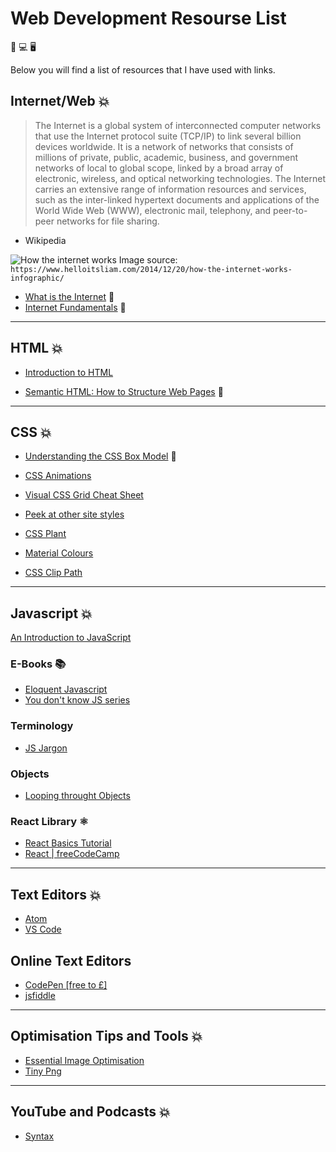 # Web Development Resourse List

📱 💻 🖥️

Below you will find a list of resources that I have used with links.

## Internet/Web 💥

> The Internet is a global system of interconnected computer networks that use the Internet protocol suite (TCP/IP) to link several billion devices worldwide. It is a network of networks that consists of millions of private, public, academic, business, and government networks of local to global scope, linked by a broad array of electronic, wireless, and optical networking technologies. The Internet carries an extensive range of information resources and services, such as the inter-linked hypertext documents and applications of the World Wide Web (WWW), electronic mail, telephony, and peer-to-peer networks for file sharing.

- Wikipedia

![How the internet works](https://frontendmasters.com/books/front-end-handbook/2019/assets/images/how-the-internet-works.jpg)
Image source: `https://www.helloitsliam.com/2014/12/20/how-the-internet-works-infographic/`

* [What is the Internet](https://www.youtube.com/watch?v=Dxcc6ycZ73M) 👀
* [Internet Fundamentals](http://internetfundamentals.com/) 👀

*************************************************************************

## HTML 💥

* [Introduction to HTML](https://scrimba.com/g/ghtml)

* [Semantic HTML: How to Structure Web Pages](https://webdesign.tutsplus.com/courses/semantic-html-how-to-structure-web-pages) 👀


*************************************************************************

## CSS 💥

* [Understanding the CSS Box Model](https://webdesign.tutsplus.com/courses/understanding-the-css-box-model)  👀

* [CSS Animations](http://animista.net/)
* [Visual CSS Grid Cheat Sheet](http://grid.malven.co/)
* [Peek at other site styles](http://stylifyme.com/)
* [CSS Plant](http://stylifyme.com/)
* [Material Colours](https://www.materialui.co/colors)
* [CSS Clip Path](https://bennettfeely.com/clippy/)

*************************************************************************

## Javascript 💥

[An Introduction to JavaScript](JavaScript-Basics/1.1-Introduction-to-JavaScript.md)

### E-Books 📚

* [Eloquent Javascript](http://eloquentjavascript.net/)
* [You don't know JS series](https://github.com/getify/You-Dont-Know-JS)

### Terminology

* [JS Jargon](http://jargon.js.org/)

### Objects

* [Looping throught Objects](https://zellwk.com/blog/looping-through-js-objects/)

### React Library ⚛️

* [React Basics Tutorial](https://scrimba.com/g/glearnreact)
* [React | freeCodeCamp](https://learn.freecodecamp.org/front-end-libraries/react)

*************************************************************************

## Text Editors 💥

* [Atom](https://atom.io/)
* [VS Code](https://code.visualstudio.com/)

## Online Text Editors

* [CodePen [free to £]](https://codepen.io/)
* [jsfiddle](https://jsfiddle.net/)

*************************************************************************

## Optimisation Tips and Tools 💥

* [Essential Image Optimisation](https://images.guide/)
* [Tiny Png](https://tinypng.com/)

*************************************************************************

## YouTube and Podcasts 💥

* [Syntax](https://syntax.fm/)